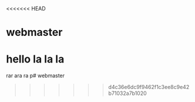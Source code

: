 <<<<<<< HEAD
# webmaster
hello
la la la
=======
rar ara ra p# webmaster 
>>>>>>> d4c36e6dc9f9462f1c3ee8c9e42b71032a7b1020
